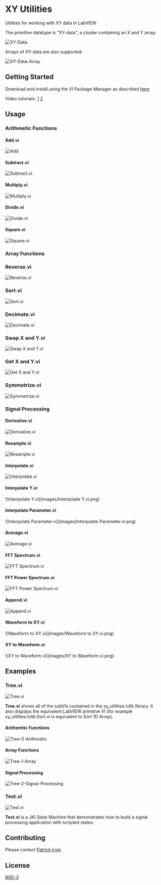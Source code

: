 # XY Utilities
Utilities for working with XY data in LabVIEW

The primitive datatype is "XY-data", a cluster containing an X and Y array:

![XY-Data](images/XY-Data.png)

Arrays of XY-data are also supported:

![XY-Data-Array](images/XY-Data-Array.png)

## Getting Started
Download and install using the VI Package Manager as described [here](https://levylabpitt.github.io/)

Video tutorials: [1](https://youtu.be/eSvicCe4rxI) [2](https://youtu.be/vsgaZ0WJEis)

## Usage
### Arithmetic Functions
#### Add.vi

![Add](images/Add.vi.png)

#### Subtract.vi

![Subtract.vi](images/Subtract.vi.png)

#### Multiply.vi

![Multiply.vi](images/Multiply.vi.png)

#### Divide.vi

![Divide.vi](images/Divide.vi.png)

#### Square.vi

![Square.vi](images/Square.vi.png)

### Array Functions
### Reverse.vi

![Reverse.vi](images/Reverse.vi.png)

### Sort.vi

![Sort.vi](images/Sort.vi.png)

### Decimate.vi

![Decimate.vi](images/Decimate.vi.png)

### Swap X and Y.vi

![Swap X and Y.vi](images/Swap-X-and-Y.vi.png)

### Get X and Y.vi

![Get X and Y.vi](images/Get-X-and-Y.vi.png)

### Symmetrize.vi

![Symmetrize.vi](images/Symmetrize.vi.png)

### Signal Processing
#### Derivative.vi

![Derivative.vi](images/Derivative.vi.png)

#### Resample.vi

![Resample.vi](images/Resample.vi.png)

#### Interpolate.vi

![Interpolate.vi](images/Interpolate.vi.png)

#### Interpolate Y.vi

![Interpolate Y.vi](images/Interpolate Y.vi.png)

#### Interpolate Parameter.vi

![Interpolate Parameter.vi](images/Interpolate Parameter.vi.png)

#### Average.vi

![Average.vi](images/Average.vi.png)

#### FFT Spectrum.vi

![FFT Spectrum.vi](images/FFT-Spectrum.vi.png)

#### FFT Power Spectrum.vi

![FFT Power Spectrum.vi](images/FFT-Power-Spectrum.vi.png)

#### Append.vi

![Append.vi](images/Append.vi.png)

#### Waveform to XY.vi

![Waveform to XY.vi](images/Waveform to XY.vi.png)

#### XY to Waveform.vi

![XY to Waveform.vi](images/XY to Waveform.vi.png)

## Examples

### Tree.vi

![Tree.vi](images/Tree.vi.png)

**Tree.vi** shows all of the subVIs contained in the xy_utilities.lvlib library. It also displays the equivalent LabVIEW primitive VI (for example xy_utilities.lvlib:Sort.vi is equivalent to Sort 1D Array).

#### Arithemtic Functions

![Tree-0-Arithmetic](images/Tree-0-Arithmetic.png)

#### Array Functions

![Tree-1-Array](images/Tree-1-Array.png)

#### Signal Processing

![Tree-2-Signal-Processing](images/Tree-2-Signal-Processing.png)

### Test.vi

![Test.vi](images/Test.vi.png)

**Test.vi** is a JKI State Machine that demonstrates how to build a signal processing application with scripted states.

## Contributing
Please contact [Patrick Irvin](https://github.com/ciozi137)

## License
[BSD-3](https://opensource.org/licenses/BSD-3-Clause)
